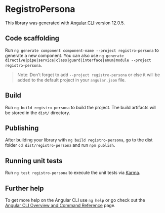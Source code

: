 # RegistroPersona

This library was generated with [Angular CLI](https://github.com/angular/angular-cli) version 12.0.5.

## Code scaffolding

Run `ng generate component component-name --project registro-persona` to generate a new component. You can also use `ng generate directive|pipe|service|class|guard|interface|enum|module --project registro-persona`.
> Note: Don't forget to add `--project registro-persona` or else it will be added to the default project in your `angular.json` file. 

## Build

Run `ng build registro-persona` to build the project. The build artifacts will be stored in the `dist/` directory.

## Publishing

After building your library with `ng build registro-persona`, go to the dist folder `cd dist/registro-persona` and run `npm publish`.

## Running unit tests

Run `ng test registro-persona` to execute the unit tests via [Karma](https://karma-runner.github.io).

## Further help

To get more help on the Angular CLI use `ng help` or go check out the [Angular CLI Overview and Command Reference](https://angular.io/cli) page.
